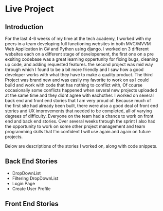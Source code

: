 # Live Project

## Introduction
For the last 4-6 weeks of my time at the tech academy, I worked with my peers in a team developing full functioning websites in both MVC/MVVM Web Application in C# and Python using django. I worked on 3 different websites each on a different stage of developement, the first one on a pre exsiting codebase was a great learning oppertunity for fixing bugs, cleaning up code, and adding requested features.
the second project was mid way through which I found to be a bit more friendly and I saw how a good developer works with what they have to make a quality product. The third Project was brand new and was easliy my favorite to work on as I could build and work with code that has nothing to conflict with, Of course occasionally some conflicts happened when several new projects uploaded at the same time and they didnt agree with eachother. I worked on several back end and front end stories that I am very proud of. Because much of the first site had already been built, there were also a good deal of front end stories and UX improvements that needed to be completed, all of varying degrees of difficulty. Everyone on the team had a chance to work on front end and back end stories. Over several weeks through the sprint I also had the opportunity to work on some other project management and team programming skills that I'm confident I will use again and again on future projects.

Below are descriptions of the stories I worked on, along with code snippets.

## Back End Stories
* DropDownList
* Filtering DropDownList
* Login Page
* Create User Profile
## Front End Stories
* Made UI ViewButtons
* Back to home, Delete, Edit, Create.
* Functional Paths
* Front login page
* PasswordHash Invisiblity


### DropDownFilterList C sharp .Net Framework MVC (Pull from exsiting database)
This was easily the most challenging within C sharp I had to create a drop down menu,
Then that drop down would need to pull from the exsiting SQL database of users and admins,
And finally show the names on the drop down with the ability to select and view details.

                     [HttpPost]
        public ViewResult Index(string SearchWeek, string Person)
        {   // Filter jobs results by week  
            if (SearchWeek != "")
            {
                string[] weekParts = SearchWeek.Split(' ');
                DateTime weekStart = Convert.ToDateTime(weekParts[0]);
                DateTime weekEnd = Convert.ToDateTime(weekParts[2]).AddDays(1);               
                var jobSearch = (from x in db.Jobs join y in db.Schedules on x.JobId equals y.Job.JobId
                                 where (y.StartDate >= weekStart) && (y.StartDate <= weekEnd)
                                 || (y.EndDate <= weekEnd) && (y.EndDate >= weekStart)
                                 || (y.StartDate <= weekStart) && (y.EndDate >= weekEnd)
                                 || (y.StartDate <= weekStart) && (y.EndDate == null)
                                 select x).Distinct().ToList();                
                return View(jobSearch);          
            }
            // Filter jobs assigned to the selected user/employee
            else if (Person != "")
            {
                var jobSearch = (from x in db.Jobs
                                 join y in db.Schedules on x.JobId equals y.Job.JobId
                                 where y.Person.Id == Person && x.Schedules.Count > 0
                                 select x).Distinct().ToList();
                return View(jobSearch);
            }
            // Show all scheduled jobs
            else
            {
                var jobs = db.Jobs.Where(j => j.Schedules.Count > 0).ToList();
                return View(jobs);
            }                                 
        }


 
 ### Login Page Python Django (Create User page)
I was tasked with creating a front login page and user creation form, which includes many pages, Including:
* Password Reset, confirm, complete, done, email.
* Login page
* Registration/Signup
* Urls and Views
* Templates
Below is just some of the code I used for the login/user creation, I have all the code on github.


          class SignUp(generic.CreateView):
              form_class = UserCreationForm
              success_url = reverse_lazy('login')
              template_name = 'signup.html'


          def SignUp(request):
              if request.method == 'POST':
                  form = UserCreationForm(request.POST)
                  if form.is_valid():
                      form.save()
                      username = form.cleaned_data.get('username')
                      raw_password = form.cleaned_data.get('password1')
                      user = authenticate(username=username, password=raw_password)
                      login(request, user)
                      return redirect('home')
              else:
                  form = UserCreationForm()
              return render(request, 'signup.html', {'form': form})





### Front End C sharp (Viewbuttons with Submit, Back to list, Delete, Details, Edit)
I had to make buttons with functionality on a new project for a management portal website for admins and team leads.

          <p>
          <a type="button" class="btn btn-sm btn-primary" href="@Url.Action("Create")">
          <i class="fa fa-plus-square"></i> Create New
          </a>   
          </p>
          <table class="table table-striped table-bg table-hover">
          <tr>
          <th scope="col">
          @Html.DisplayNameFor(model => model.StartDate)
          </th>
          <th scope="col">
          @Html.DisplayNameFor(model => model.EndDate)
          </th>
          <th scope="col"></th>
          </tr>
          @foreach (var item in Model) {
          <tr scope="row">
          <td>
          @Html.DisplayFor(modelItem => item.StartDate)
          </td>
          <td>
          @Html.DisplayFor(modelItem => item.EndDate)
          </td>
          <td class="text-right">
          <a type="button" class="btn btn-sm btn-primary" href="@Url.Action("Edit", new { id = item.ScheduleId })">
          <span>
          <i class="fa fa-pencil"></i> Edit
          </span>
          </a>
          <a type="button" class="btn btn-sm btn-primary" href="@Url.Action("Details", new { id = item.ScheduleId })">
          <span>
          <i class="fa fa-list"></i> Details
          </span>
          </a>
          <a type="button" class="btn btn-sm btn-primary" href="@Url.Action("Delete", new { id = item.ScheduleId })">
          <span>
          <i class="fa fa-trash"></i> Delete
          </span>
          </a>
          </td>
          </tr>
          }

          </table>



### Front End C sharp (Remove an exsiting nav bar link & Make Password Text field show as invisible or astriks)

                     public string PasswordHash { get; set; }
                     [Display(Name = "First Name")]

                    <!--Admin-->
                    <li class="has-sub">
                        <a class="nav-title" href="#"><i class="fa fa-clipboard icon-padding" onclick="openNav()"></i>Admin</a>
                        <ul>
                            <li>@Html.ActionLink("Some Link", "Index", new { controller = "Home" }, new { @class = "dropdown-item" })</li>
                            <li>@Html.ActionLink("Another Link", "Index", new { controller = "Home" }, new { @class = "dropdown-item" })</li>

                        </ul>
                    </li>


*Jump to: [Back End Stories](#back-end-stories), [Other Skills](#other-skills-learned), [Page Top](#live-project)*



### Extra fixes
Found typos on the websites and random little tweeks here and there to clean up the code or make a button fit better.



*Jump to: [Back End Stories](#back-end-stories), [Other Skills](#other-skills-learned), [Page Top](#live-project)*

## Other Skills Learned
* Working with a team
* Devops
* Slack
* Visual Studio troubleshooting
* Studio Code Troubleshooting
* Confidence
   
  
  
*Jump to: [Back End Stories](#back-end-stories), [Other Skills](#other-skills-learned), [Page Top](#live-project)*
